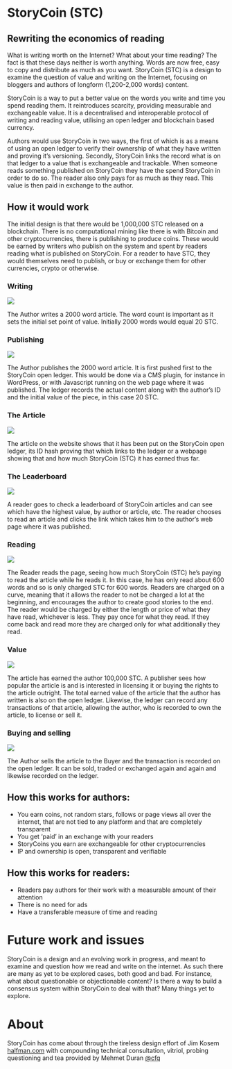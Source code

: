 # StoryCoin (STC)

## Rewriting the economics of reading

What is writing worth on the Internet? What about your time reading? The fact is that these days neither is worth anything. Words are now free, easy to copy and distribute as much as you want. StoryCoin (STC) is a design to examine the question of value and writing on the Internet, focusing on bloggers and authors of longform (1,200-2,000 words) content.

StoryCoin is a way to put a better value on the words you write and time you spend reading them. It reintroduces scarcity, providing measurable and exchangeable value. It is a decentralised and interoperable protocol of writing and reading value, utilising an open ledger and blockchain based currency.

Authors would use StoryCoin in two ways, the first of which is as a means of using an open ledger to verify their ownership of what they have written and proving it’s versioning. Secondly, StoryCoin links the record what is on that ledger to a value that is exchangeable and trackable. When someone reads something published on StoryCoin they have the spend StoryCoin in order to do so. The reader also only pays for as much as they read. This value is then paid in exchange to the author.

## How it would work

The initial design is that there would be 1,000,000 STC released on a blockchain. There is no computational mining like there is with Bitcoin and other cryptocurrencies, there is publishing to produce coins. These would be earned by writers who publish on the system and spent by readers reading what is published on StoryCoin. For a reader to have STC, they would themselves need to publish, or buy or exchange them for other currencies, crypto or otherwise.

### Writing

![](https://user-images.githubusercontent.com/495102/40749380-b7786fa2-645b-11e8-83f9-3fd1aa58d594.png) 

The Author writes a 2000 word article. The word count is important as it sets the initial set point of value. Initially 2000 words would equal 20 STC. 

### Publishing

![](https://user-images.githubusercontent.com/495102/40749536-39d34b52-645c-11e8-865c-0958c1fd0d11.png)

The Author publishes the 2000 word article. It is first pushed first to the StoryCoin open ledger. This would be done via a CMS plugin, for instance in WordPress, or with Javascript running on the web page where it was published. The ledger records the actual content along with the author’s ID and the initial value of the piece, in this case 20 STC.

### The Article

![](https://user-images.githubusercontent.com/495102/40753217-f166c7cc-646a-11e8-9d54-058f632ebe83.png)

The article on the website shows that it has been put on the StoryCoin open ledger, its ID hash proving that which links to the ledger or a webpage showing that and how much StoryCoin (STC) it has earned thus far.

### The Leaderboard

![](https://user-images.githubusercontent.com/495102/40749603-77829160-645c-11e8-9f2e-94083efaa5fe.png)

A reader goes to check a leaderboard of StoryCoin articles and can see which have the highest value, by author or article, etc. The reader chooses to read an article and clicks the link which takes him to the author’s web page where it was published.

### Reading

![](https://user-images.githubusercontent.com/495102/40749657-9f664df2-645c-11e8-8694-c89ecfd7189a.png)

The Reader reads the page, seeing how much StoryCoin (STC) he’s paying to read the article while he reads it. In this case, he has only read about 600 words and so is only charged STC for 600 words. Readers are charged on a curve, meaning that it allows the reader to not be charged a lot at the beginning, and encourages the author to create good stories to the end. The reader would be charged by either the length or price of what they have read, whichever is less. They pay once for what they read. If they come back and read more they are charged only for what additionally they read.

### Value

![](https://user-images.githubusercontent.com/495102/40749688-bcc45cfe-645c-11e8-95f8-07364f97be2e.png)

The article has earned the author 100,000 STC. A publisher sees how popular the article is and is interested in licensing it or buying the rights to the article outright. The total earned value of the article that the author has written is also on the open ledger. Likewise, the ledger can record any transactions of that article, allowing the author, who is recorded to own the article, to license or sell it.

### Buying and selling

![](https://user-images.githubusercontent.com/495102/40749758-f754f144-645c-11e8-81db-124874e306cd.png)

The Author sells the article to the Buyer and the transaction is recorded on the open ledger. It can be sold, traded or exchanged again and again and likewise recorded on the ledger.

## How this works for authors:

- You earn coins, not random stars, follows or page views all over the internet, that are not tied to any platform and that are completely transparent
- You get ‘paid’ in an exchange with your readers
- StoryCoins you earn are exchangeable for other cryptocurrencies
- IP and ownership is open, transparent and verifiable

## How this works for readers:

- Readers pay authors for their work with a measurable amount of their attention
- There is no need for ads
- Have a transferable measure of time and reading

# Future work and issues

StoryCoin is a design and an evolving work in progress, and meant to examine and question how we read and write on the internet. As such there are many as yet to be explored cases, both good and bad. For instance, what about questionable or objectionable content? Is there a way to build a consensus system within StoryCoin to deal with that? Many things yet to explore.

# About
StoryCoin has come about through the tireless design effort of Jim Kosem [halfman.com](http://www.halfman.com/) with compounding technical consultation, vitriol, probing questioning and tea provided by Mehmet Duran [@cfq](https://twitter.com/cfqm/)
